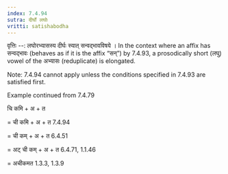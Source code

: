 ```yaml
---
index: 7.4.94
sutra: दीर्घो लघोः
vritti: satishabodha
---
```



वृत्तिः --: लघोरभ्यासस्य दीर्घः स्यात् सन्वद्भावविषये । In the context where an affix has सन्वद्भावः (behaves as if it is the affix “सन्”) by 7.4.93, a prosodically short (लघु) vowel of the अभ्यासः (reduplicate) is elongated.

Note: 7.4.94 cannot apply unless the conditions specified in 7.4.93 are satisfied first.


Example continued from 7.4.79


चि कमि + अ + त

= ची कमि + अ + त 7.4.94

= ची कम् + अ + त 6.4.51

= अट् ची कम् + अ + त 6.4.71, 1.1.46

= अचीकमत 1.3.3, 1.3.9

